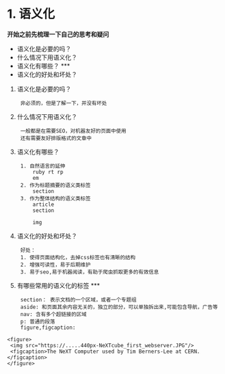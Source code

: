 # 1. 语义化
**开始之前先梳理一下自己的思考和疑问**
* 语义化是必要的吗？
* 什么情况下用语义化？
* 语义化有哪些？   ***
* 语义化的好处和坏处？

1. 语义化是必要的吗？
    
        非必须的，但是了解一下，并没有坏处

2. 什么情况下用语义化？

        一般都是在需要SEO，对机器友好的页面中使用
        还有需要友好排版格式的文章中
3. 语义化有哪些？

        1. 自然语言的延伸
            ruby rt rp
            em
        2. 作为标题摘要的语义类标签
            section
        3. 作为整体结构的语义类标签
            article
            section 
            
            img
4. 语义化的好处和坏处？

        好处：
        1. 使得页面结构化，去掉css标签也有清晰的结构
        2. 增强可读性，易于后期维护
        3. 易于seo,易于机器阅读，有助于爬虫抓取更多的有效信息
        
5. 有哪些常用的语义化的标签   ***

        section： 表示文档的一个区域，或者一个专题组
        aside: 和页面其余内容无关的，独立的部分，可以单独拆出来,可能包含导航，广告等
        nav: 含有多个超链接的区域
        p: 普通的段落
        figure,figcaption: 
```
<figure>
 <img src="https://.....440px-NeXTcube_first_webserver.JPG"/>
 <figcaption>The NeXT Computer used by Tim Berners-Lee at CERN.</figcaption>
</figure>
```
